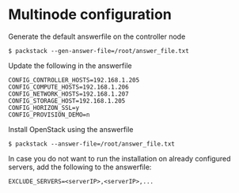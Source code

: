 Multinode configuration
=======================


Generate the default answerfile on the controller node

```
$ packstack --gen-answer-file=/root/answer_file.txt
```

Update the following in the answerfile

```
CONFIG_CONTROLLER_HOSTS=192.168.1.205
CONFIG_COMPUTE_HOSTS=192.168.1.206
CONFIG_NETWORK_HOSTS=192.168.1.207
CONFIG_STORAGE_HOST=192.168.1.205
CONFIG_HORIZON_SSL=y
CONFIG_PROVISION_DEMO=n
```

Install OpenStack using the answerfile

```
$ packstack --answer-file=/root/answer_file.txt
```

In case you do not want to run the installation on already configured servers, add the following to the answerfile:

```
EXCLUDE_SERVERS=<serverIP>,<serverIP>,...
```
